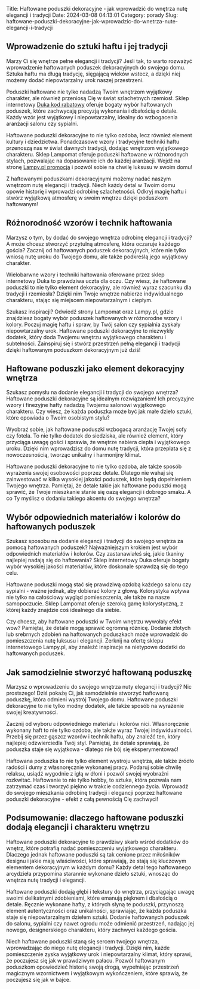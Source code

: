 Title: Haftowane poduszki dekoracyjne - jak wprowadzić do wnętrza nutę elegancji i tradycji
Date: 2024-03-08 04:13:01
Category: porady
Slug: haftowane-poduszki-dekoracyjne-jak-wprowadzic-do-wnetrza-nute-elegancji-i-tradycji

## Wprowadzenie do sztuki haftu i jej tradycji

Marzy Ci się wnętrze pełne elegancji i tradycji? Jeśli tak, to warto rozważyć wprowadzenie haftowanych poduszek dekoracyjnych do swojego domu. Sztuka haftu ma długą tradycję, sięgającą wieków wstecz, a dzięki niej możemy dodać niepowtarzalny urok naszej przestrzeni.

Poduszki haftowane nie tylko nadadzą Twoim wnętrzom wyjątkowy charakter, ale również przeniosą Cię w świat szlachetnych rzemiosł. Sklep internetowy [Duka kod rabatowy](https://bongersarchitects.nl/poznaj-korzysci-z-zamawiania-skadanych-koszy-owocowych-online) oferuje bogaty wybór haftowanych poduszek, które zachwycają precyzją wykonania i dbałością o detale. Każdy wzór jest wyjątkowy i niepowtarzalny, idealny do wzbogacenia aranżacji salonu czy sypialni.

Haftowane poduszki dekoracyjne to nie tylko ozdoba, lecz również element kultury i dziedzictwa. Ponadczasowe wzory i tradycyjne techniki haftu przenoszą nas w świat dawnych tradycji, dodając wnętrzom wyjątkowego charakteru. Sklep Lampomat oferuje poduszki haftowane w różnorodnych stylach, pozwalając na dopasowanie ich do każdej aranżacji. Wejdź na stronę [Lampy.pl promocja](https://bongersarchitects.nl/poznaj-korzysci-z-zamawiania-skadanych-koszy-owocowych-online) i pozwól sobie na chwilę luksusu w swoim domu!

Z haftowanymi poduszkami dekoracyjnymi możemy nadać naszym wnętrzom nutę elegancji i tradycji. Niech każdy detal w Twoim domu opowie historię i wprowadzi odrobinę szlachetności. Odkryj magię haftu i stwórz wyjątkową atmosferę w swoim wnętrzu dzięki poduszkom haftowanym!


## Różnorodność wzorów i technik haftowania

Marzysz o tym, by dodać do swojego wnętrza odrobinę elegancji i tradycji? A może chcesz stworzyć przytulną atmosferę, która oczaruje każdego gościa? Zacznij od haftowanych poduszek dekoracyjnych, które nie tylko wniosą nutę uroku do Twojego domu, ale także podkreślą jego wyjątkowy charakter. 

Wielobarwne wzory i techniki hałtowania oferowane przez sklep internetowy Duka to prawdziwa uczta dla oczu. Czy wiesz, że haftowane poduszki to nie tylko element dekoracyjny, ale również wyraz szacunku dla tradycji i rzemiosła? Dzięki nim Twoje wnętrze nabierze indywidualnego charakteru, stając się miejscem niepowtarzalnym i ciepłym.

Szukasz inspiracji? Odwiedź strony Lampomat oraz Lampy.pl, gdzie znajdziesz bogaty wybór poduszek haftowanych w różnorodne wzory i kolory. Poczuj magię haftu i spraw, by Twój salon czy sypialnia zyskały niepowtarzalny urok. Haftowane poduszki dekoracyjne to niezwykły dodatek, który doda Twojemu wnętrzu wyjątkowego charakteru i subtelności. Zainspiruj się i stwórz przestrzeń pełną elegancji i tradycji dzięki haftowanym poduszkom dekoracyjnym już dziś!


## Haftowane poduszki jako element dekoracyjny wnętrza

Szukasz pomysłu na dodanie elegancji i tradycji do swojego wnętrza? Haftowane poduszki dekoracyjne są idealnym rozwiązaniem! Ich precyzyjne wzory i finezyjne hafty nadadzą Twojemu salonowi wyjątkowego charakteru. Czy wiesz, że każda poduszka może być jak małe dzieło sztuki, które opowiada o Twoim osobistym stylu?

Wyobraź sobie, jak haftowane poduszki wzbogacą aranżację Twojej sofy czy fotela. To nie tylko dodatek do siedziska, ale również element, który przyciąga uwagę gości i sprawia, że wnętrze nabiera ciepła i wyjątkowego uroku. Dzięki nim wprowadzisz do domu nutę tradycji, która przeplata się z nowoczesnością, tworząc unikalny i harmonijny klimat.

Haftowane poduszki dekoracyjne to nie tylko ozdoba, ale także sposób wyrażenia swojej osobowości poprzez detale. Dlatego nie wahaj się zainwestować w kilka wysokiej jakości poduszek, które będą dopełnieniem Twojego wnętrza. Pamiętaj, że detale takie jak haftowane poduszki mogą sprawić, że Twoje mieszkanie stanie się oazą elegancji i dobrego smaku. A co Ty myślisz o dodaniu takiego akcentu do swojego wnętrza?


## Wybór odpowiednich materiałów i kolorów do haftowanych poduszek

Szukasz sposobu na dodanie elegancji i tradycji do swojego wnętrza za pomocą haftowanych poduszek? Najważniejszym krokiem jest wybór odpowiednich materiałów i kolorów. Czy zastanawiałeś się, jakie tkaniny najlepiej nadają się do haftowania? Sklep internetowy Duka oferuje bogaty wybór wysokiej jakości materiałów, które doskonale sprawdzą się do tego celu.

Haftowane poduszki mogą stać się prawdziwą ozdobą każdego salonu czy sypialni - ważne jednak, aby dobierać kolory z głową. Kolorystyka wpływa nie tylko na całościowy wygląd pomieszczenia, ale także na nasze samopoczucie. Sklep Lampomat oferuje szeroką gamę kolorystyczną, z której każdy znajdzie coś idealnego dla siebie.

Czy chcesz, aby haftowane poduszki w Twoim wnętrzu wywołały efekt wow? Pamiętaj, że detale mogą sprawić ogromną różnicę. Dodanie złotych lub srebrnych zdobień na haftowanych poduszkach może wprowadzić do pomieszczenia nutę luksusu i elegancji. Zerknij na ofertę sklepu internetowego Lampy.pl, aby znaleźć inspiracje na nietypowe dodatki do haftowanych poduszek.


## Jak samodzielnie stworzyć haftowaną poduszkę

Marzysz o wprowadzeniu do swojego wnętrza nuty elegancji i tradycji? Nic prostszego! Dziś pokażę Ci, jak samodzielnie stworzyć haftowaną poduszkę, która odmieni wystrój Twojego domu. Haftowane poduszki dekoracyjne to nie tylko modny dodatek, ale także sposób na wyrażenie swojej kreatywności.

Zacznij od wyboru odpowiedniego materiału i kolorów nici. Własnoręcznie wykonany haft to nie tylko ozdoba, ale także wyraz Twojej indywidualności. Przebij się przez gąszcz wzorów i technik haftu, aby znaleźć ten, który najlepiej odzwierciedla Twój styl. Pamiętaj, że detale sprawiają, że poduszka staje się wyjątkowa - dlatego nie bój się eksperymentować!

Haftowana poduszka to nie tylko element wystroju wnętrza, ale także źródło radości i dumy z własnoręcznie wykonanej pracy. Podaruj sobie chwilę relaksu, usiądź wygodnie z igłą w dłoni i pozwól swojej wyobraźni rozkwitać. Haftowanie to nie tylko hobby, to sztuka, która pozwala nam zatrzymać czas i tworzyć piękno w trakcie codziennego życia. Wprowadź do swojego mieszkania odrobinę tradycji i elegancji poprzez haftowane poduszki dekoracyjne - efekt z całą pewnością Cię zachwyci!


## Podsumowanie: dlaczego haftowane poduszki dodają elegancji i charakteru wnętrzu

Haftowane poduszki dekoracyjne to prawdziwy skarb wśród dodatków do wnętrz, które potrafią nadać pomieszczeniu wyjątkowego charakteru. Dlaczego jednak haftowane poduszki są tak cenione przez miłośników designu i jakie mają właściwości, które sprawiają, że stają się kluczowym elementem dekoracyjnym w każdym domu? Każdy detal tego haftowanego arcydzieła przypomina starannie wykonane dzieło sztuki, wnosząc do wnętrza nutę tradycji i elegancji. 

Haftowane poduszki dodają głębi i tekstury do wnętrza, przyciągając uwagę swoimi delikatnymi zdobieniami, które emanują pięknem i dbałością o detale. Ręcznie wykonane hafty, z których słyną te poduszki, przynoszą element autentyczności oraz unikalności, sprawiając, że każda poduszka staje się niepowtarzalnym dziełem sztuki. Dodanie haftowanych poduszek do salonu, sypialni czy nawet ogrodu może odmienić przestrzeń, nadając jej nowego, designerskiego charakteru, który zachwyci każdego gościa. 

Niech haftowane poduszki staną się sercem twojego wnętrza, wprowadzając do niego nutę elegancji i tradycji. Dzięki nim, każde pomieszczenie zyska wyjątkowy urok i niepowtarzalny klimat, który sprawi, że poczujesz się jak w prawdziwym pałacu. Pozwól haftowanym poduszkom opowiedzieć historię swoją drogą, wypełniając przestrzeń magicznym wzornictwem i wyjątkowym wykończeniem, które sprawią, że poczujesz się jak w bajce.

